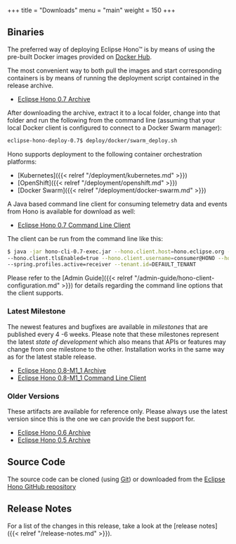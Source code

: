 +++
title = "Downloads"
menu = "main"
weight = 150
+++

## Binaries

The preferred way of deploying Eclipse Hono&trade; is by means of using the pre-built Docker images provided
on [Docker Hub](https://hub.docker.com/u/eclipse/).

The most convenient way to both pull the images and start corresponding containers is by means of running the deployment script contained in the release archive.

* [Eclipse Hono 0.7 Archive](https://www.eclipse.org/downloads/download.php?file=/hono/eclipse-hono-deploy-0.7.tar.gz)

After downloading the archive, extract it to a local folder, change into that folder and run the following from the command line (assuming that your local Docker client is configured to connect to a Docker Swarm manager):

~~~sh
eclipse-hono-deploy-0.7$ deploy/docker/swarm_deploy.sh
~~~

Hono supports deployment to the following container orchestration platforms:

* [Kubernetes]({{< relref "/deployment/kubernetes.md" >}})
* [OpenShift]({{< relref "/deployment/openshift.md" >}})
* [Docker Swarm]({{< relref "/deployment/docker-swarm.md" >}})

A Java based command line client for consuming telemetry data and events from Hono is available for download as well:

* [Eclipse Hono 0.7 Command Line Client](https://www.eclipse.org/downloads/download.php?file=/hono/hono-cli-0.7-exec.jar)

The client can be run from the command line like this:

~~~sh
$ java -jar hono-cli-0.7-exec.jar --hono.client.host=hono.eclipse.org --hono.client.port=15671 \
--hono.client.tlsEnabled=true --hono.client.username=consumer@HONO --hono.client.password=verysecret \
--spring.profiles.active=receiver --tenant.id=DEFAULT_TENANT
~~~

Please refer to the [Admin Guide]({{< relref "/admin-guide/hono-client-configuration.md" >}}) for details regarding the command line options that the client supports.

### Latest Milestone

The newest features and bugfixes are available in *milestones* that are published every 4 -6 weeks. Please note that these milestones represent the latest *state of development* which also means that APIs or features may change from one milestone to the other.
Installation works in the same way as for the latest stable release.
* [Eclipse Hono 0.8-M1_1 Archive](https://www.eclipse.org/downloads/download.php?file=/hono/eclipse-hono-example-0.8-M1_1.tar.gz)
* [Eclipse Hono 0.8-M1_1 Command Line Client](https://www.eclipse.org/downloads/download.php?file=/hono/hono-example-0.8-M1_1-exec.jar)

### Older Versions

These artifacts are available for reference only. Please always use the latest version since this is the one we can provide the best support for.

* [Eclipse Hono 0.6 Archive](https://www.eclipse.org/downloads/download.php?file=/hono/eclipse-hono-example-0.6.tar.gz)
* [Eclipse Hono 0.5 Archive](https://www.eclipse.org/downloads/download.php?file=/hono/eclipse-hono-example-0.5.tar.gz)

## Source Code

The source code can be cloned (using [Git](https://git-scm.com/)) or downloaded from the [Eclipse Hono GitHub repository](https://github.com/eclipse/hono)

## Release Notes

For a list of the changes in this release, take a look at the [release notes]({{< relref "/release-notes.md" >}}).
